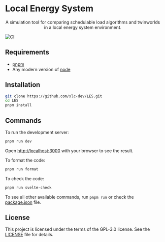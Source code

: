 # Local Energy System

<p style="text-align: center;">A simulation tool for comparing schedulable load algorithms and twinworlds in a local energy system environment.</p>

![CI](https://github.com/xlc-dev/LES/actions/workflows/ci.yml/badge.svg)

## Requirements

- [pnpm](https://pnpm.io/installation)
- Any modern version of [node](https://nodejs.org/en/download/package-manager)

## Installation

```bash
git clone https://github.com/xlc-dev/LES.git
cd LES
pnpm install
```

## Commands

To run the development server:

```bash
pnpm run dev
```

Open [http://localhost:3000](http://localhost:3000) with your browser to see the result.

To format the code:

```bash
pnpm run format
```

To check the code:

```bash
pnpm run svelte-check
```

To see all other available commands, run `pnpm run` or check the [package.json](package.json) file.

## License

This project is licensed under the terms of the GPL-3.0 license. See the [LICENSE](LICENSE) file for details.
